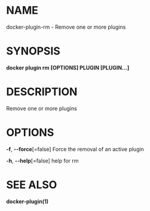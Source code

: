 # NAME

docker-plugin-rm - Remove one or more plugins

# SYNOPSIS

**docker plugin rm \[OPTIONS\] PLUGIN \[PLUGIN...\]**

# DESCRIPTION

Remove one or more plugins

# OPTIONS

**-f**, **--force**\[=false\] Force the removal of an active plugin

**-h**, **--help**\[=false\] help for rm

# SEE ALSO

**docker-plugin(1)**
